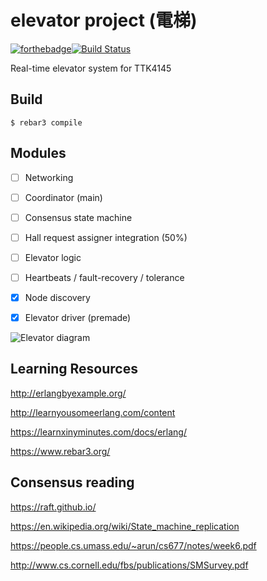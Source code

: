 elevator project (電梯)
=====
[![forthebadge](https://forthebadge.com/images/badges/fuck-it-ship-it.svg)](https://forthebadge.com)[![Build Status](https://travis-ci.com/TTK4145/project-wrong_on_so_many_levels.svg?token=VaZNdDabsDWKmoAAY6fP&branch=master)](https://travis-ci.com/TTK4145/project-wrong_on_so_many_levels)

Real-time elevator system for TTK4145

Build
-----
    $ rebar3 compile

Modules
----

- [ ] Networking

- [ ] Coordinator (main)
- [ ] Consensus state machine
- [ ] Hall request assigner integration (50%)
- [ ] Elevator logic

- [ ] Heartbeats / fault-recovery / tolerance

- [x] Node discovery
- [x] Elevator driver (premade)


![Elevator diagram](https://github.com/TTK4145/project-wrong_on_so_many_levels/blob/master/doc/elevator_project.png)

Learning Resources
-----

http://erlangbyexample.org/

http://learnyousomeerlang.com/content

https://learnxinyminutes.com/docs/erlang/

https://www.rebar3.org/

Consensus reading
-----

https://raft.github.io/

https://en.wikipedia.org/wiki/State_machine_replication

https://people.cs.umass.edu/~arun/cs677/notes/week6.pdf

http://www.cs.cornell.edu/fbs/publications/SMSurvey.pdf


